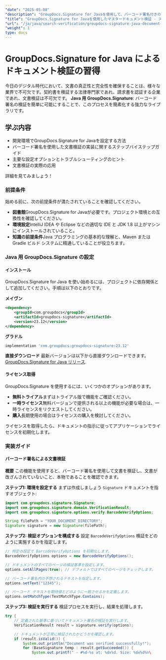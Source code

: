 ```yaml
---
"date": "2025-05-08"
"description": "GroupDocs.Signature for Javaを使用して、バーコード署名付きの文書を検証する方法を学びます。このガイドでは、セットアップ、実装、そして実際のアプリケーションについて説明します。"
"title": "GroupDocs.Signature for Javaを使用したマスタードキュメント検証 - ステップバイステップガイド"
"url": "/ja/java/search-verification/groupdocs-signature-java-document-verification/"
"weight": 1
type: docs
---
```

# GroupDocs.Signature for Java によるドキュメント検証の習得

今日のデジタル時代において、文書の真正性と完全性を確保することは、様々な業界で不可欠です。契約書を検証する法律専門家であれ、請求書を認証する企業であれ、文書検証は不可欠です。 **Java 用 GroupDocs.Signature**: バーコード署名の検証を簡単に可能にすることで、このプロセスを簡素化する強力なライブラリです。

## 学ぶ内容
- 開発環境でGroupDocs.Signature for Javaを設定する方法
- バーコード署名を使用した文書検証の実装に関するステップバイステップガイド
- 主要な設定オプションとトラブルシューティングのヒント
- 文書検証の実際の応用

詳細を見てみましょう！

### 前提条件
始める前に、次の前提条件が満たされていることを確認してください。
- **図書館**GroupDocs.Signature for Javaが必要です。プロジェクト環境との互換性を確認してください。
- **環境設定**IntelliJ IDEA や Eclipse などの適切な IDE と JDK 1.8 以上がマシンにインストールされていること。
- **知識の前提条件**Java プログラミングの基本的な理解と、Maven または Gradle ビルド システムに精通していることが役立ちます。

### Java 用 GroupDocs.Signature の設定
#### インストール
GroupDocs.Signature for Java を使い始めるには、プロジェクトに依存関係として追加してください。手順は以下のとおりです。

**メイヴン**
```xml
<dependency>
    <groupId>com.groupdocs</groupId>
    <artifactId>groupdocs-signature</artifactId>
    <version>23.12</version>
</dependency>
```

**グラドル**
```gradle
implementation 'com.groupdocs:groupdocs-signature:23.12'
```

**直接ダウンロード**
最新バージョンは以下から直接ダウンロードできます。 [GroupDocs.Signature for Java リリース](https://releases。groupdocs.com/signature/java/).

#### ライセンス取得
GroupDocs.Signature を使用するには、いくつかのオプションがあります。
- **無料トライアル**まずはトライアル版で機能をご確認ください。
- **一時ライセンス**無料バージョンで提供される以上の機能が必要な場合は、一時ライセンスをリクエストしてください。
- **購入**長期使用の場合はライセンスの購入を検討してください。

ライセンスを取得したら、ドキュメントの指示に従ってアプリケーションでライセンスを初期化します。

### 実装ガイド
#### バーコード署名による文書検証
**概要**
この機能を使用すると、バーコード署名を使用して文書を検証し、文書が改ざんされていないこと、本物であることを確認できます。

**ステップ1: 環境を設定する**
まずは作成しましょう `Signature` ドキュメントを指すオブジェクト:
```java
import com.groupdocs.signature.Signature;
import com.groupdocs.signature.domain.VerificationResult;
import com.groupdocs.signature.options.verify.BarcodeVerifyOptions;

String filePath = "YOUR_DOCUMENT_DIRECTORY";
Signature signature = new Signature(filePath);
```

**ステップ2: 検証オプションを構成する**
設定 `BarcodeVerifyOptions` 検証をどのように実施するかを指定します。
```java
// 特定の設定で BarcodeVerifyOptions を初期化します。
BarcodeVerifyOptions options = new BarcodeVerifyOptions();

// ドキュメントのすべてのページの検証基準を設定します。
options.setAllPages(true); // デフォルトではすべてのページをチェックします。

// バーコード署名内の予想されるテキストを指定します。
options.setText("12345");

// バーコード テキストを期待値とどのように一致させるかを定義します。
options.setMatchType(TextMatchType.Contains);
```

**ステップ3: 検証を実行する**
検証プロセスを実行し、結果を処理します。
```java
try {
    // 定義された基準に基づいてドキュメント署名の検証を実行します。
    VerificationResult result = signature.verify(options);

    // ドキュメントが正常に検証されたかどうかを確認します。
    if (result.isValid()) {
        System.out.println("Document was verified successfully!");
        for (BaseSignature temp : result.getSucceeded()) {
            System.out.printf(" - #%d-%s at: %dx%d. Size: %dx%d%n\